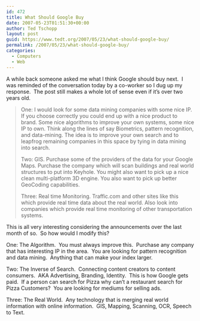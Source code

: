 ```yaml
---
id: 472
title: What Should Google Buy
date: 2007-05-23T01:51:30+00:00
author: Ted Tschopp
layout: post
guid: https://www.tedt.org/2007/05/23/what-should-google-buy/
permalink: /2007/05/23/what-should-google-buy/
categories:
  - Computers
  - Web
---
```

A while back someone asked me what I think Google should buy next.&#160; I was reminded of the conversation today by a co-worker so I dug up my response.&#160; The post still makes a whole lot of sense even if it’s over two years old.

> One: I would look for some data mining companies with some nice IP. If you choose correctly you could end up with a nice product to brand. Some nice algorithms to improve your own systems, some nice IP to own. Think along the lines of say Biometrics, pattern recognition, and data-mining. The idea is to improve your own search and to leapfrog remaining companies in this space by tying in data mining into search.
> 
> Two: GIS. Purchase some of the providers of the data for your Google Maps. Purchase the company which will scan buildings and real world structures to put into Keyhole. You might also want to pick up a nice clean multi-platform 3D engine. You also want to pick up better GeoCoding capabilities.
> 
> Three: Real time Monitoring. Traffic.com and other sites like this which provide real time data about the real world. Also look into companies which provide real time monitoring of other transportation systems.

<p dir="ltr">
  This is all very interesting considering the announcements over the last month of so.&#160; So how would I modify this?
</p>

<p dir="ltr">
  One: The Algorithm.&#160; You must always improve this.&#160; Purchase any company that has interesting IP in the area.&#160; You are looking for pattern recognition and data mining.&#160; Anything that can make your index larger.
</p>

<p dir="ltr">
  Two: The Inverse of Search.&#160; Connecting content creators to content consumers.&#160; AKA Advertising, Branding, Identity.&#160; This is how Google gets paid.&#160; If a person can search for Pizza why can’t a restaurant search for Pizza Customers?&#160; You are looking for mediums for selling ads.&#160;
</p>

<p dir="ltr">
  Three: The Real World.&#160; Any technology that is merging real world information with online information.&#160; GIS, Mapping, Scanning, OCR, Speech to Text.
</p>
